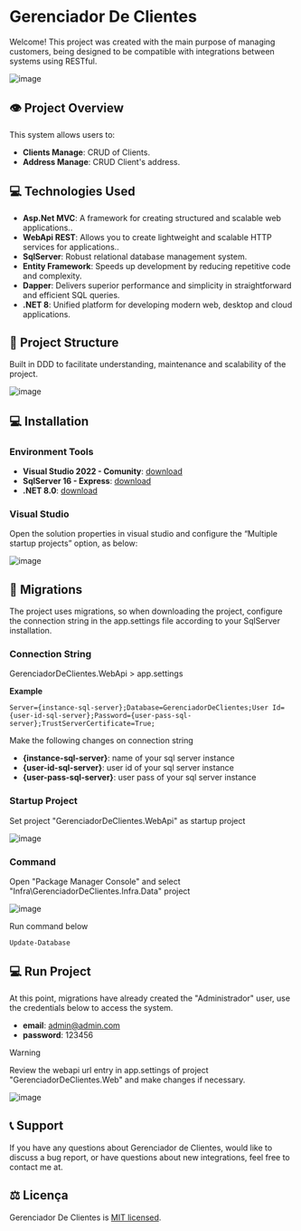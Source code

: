# Gerenciador De Clientes

Welcome! This project was created with the main purpose of managing customers, being designed to be compatible with integrations between systems using RESTful.

![image](https://github.com/evilonvieira/GerenciadorDeClientes/blob/feature/estruturacao/docs/images/sytem.png)

## :eye: Project Overview

This system allows users to:

- **Clients Manage**: CRUD of Clients.
- **Address Manage**: CRUD Client's address.

## :computer: Technologies Used

- **Asp.Net MVC**: A framework for creating structured and scalable web applications..
- **WebApi REST**: Allows you to create lightweight and scalable HTTP services for applications..
- **SqlServer**: Robust relational database management system.
- **Entity Framework**: Speeds up development by reducing repetitive code and complexity.
- **Dapper**: Delivers superior performance and simplicity in straightforward and efficient SQL queries.
- **.NET 8**: Unified platform for developing modern web, desktop and cloud applications.

## 📁 Project Structure

Built in DDD to facilitate understanding, maintenance and scalability of the project.

![image](https://github.com/evilonvieira/GerenciadorDeClientes/blob/feature/estruturacao/docs/images/project_structure_2.png)

## :computer: Installation

### Environment Tools

- **Visual Studio 2022 - Comunity**: [download](https://visualstudio.microsoft.com/pt-br/vs/community/)
- **SqlServer 16 - Express**: [download](https://www.microsoft.com/pt-br/sql-server/sql-server-downloads)
- **.NET 8.0**: [download](https://dotnet.microsoft.com/pt-br/download/dotnet/8.0)

### Visual Studio

Open the solution properties in visual studio and configure the “Multiple startup projects” option, as below:

![image](https://github.com/evilonvieira/GerenciadorDeClientes/blob/feature/estruturacao/docs/images/solution-properties.png)

## :floppy_disk: Migrations

The project uses migrations, so when downloading the project, configure the connection string in the app.settings file according to your SqlServer installation.

### Connection String

GerenciadorDeClientes.WebApi > app.settings

**Example**
```
Server={instance-sql-server};Database=GerenciadorDeClientes;User Id={user-id-sql-server};Password={user-pass-sql-server};TrustServerCertificate=True;
```

Make the following changes on connection string
- **{instance-sql-server}**: name of your sql server instance
- **{user-id-sql-server}**: user id of your sql server instance
- **{user-pass-sql-server}**: user pass of your sql server instance

### Startup Project

Set project "GerenciadorDeClientes.WebApi" as startup project

![image](https://github.com/evilonvieira/GerenciadorDeClientes/blob/feature/estruturacao/docs/images/startup-project.png)

### Command

Open "Package Manager Console" and select "Infra\GerenciadorDeClientes.Infra.Data" project

![image](https://github.com/evilonvieira/GerenciadorDeClientes/blob/feature/estruturacao/docs/images/package-manager-console.png)

Run command below

```
Update-Database
```

## :computer: Run Project

At this point, migrations have already created the "Administrador" user, use the credentials below to access the system.

- **email**: admin@admin.com
- **password**: 123456

> [!WARNING]
> Review the webapi url entry in app.settings of project "GerenciadorDeClientes.Web" and make changes if necessary.

![image](https://github.com/evilonvieira/GerenciadorDeClientes/blob/feature/estruturacao/docs/images/login4.png)

## :telephone_receiver: Support

If you have any questions about Gerenciador de Clientes, would like to discuss a bug report, or have questions about new integrations, feel free to contact me at.

## ⚖️ Licença

Gerenciador De Clientes is [MIT licensed](./LICENSE).